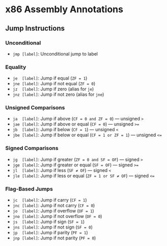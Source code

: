 # x86 Assembly Annotations

## Jump Instructions

### Unconditional
- `jmp [label]`: Unconditional jump to label

### Equality
- `je  [label]`: Jump if equal (`ZF = 1`)
- `jne [label]`: Jump if not equal (`ZF = 0`)
- `jz  [label]`: Jump if zero (alias for `je`)
- `jnz [label]`: Jump if not zero (alias for `jne`)

### Unsigned Comparisons
- `ja  [label]`: Jump if above (`CF = 0 and ZF = 0`) — unsigned `>`
- `jae [label]`: Jump if above or equal (`CF = 0`) — unsigned `>=`
- `jb  [label]`: Jump if below (`CF = 1`) — unsigned `<`
- `jbe [label]`: Jump if below or equal (`CF = 1 or ZF = 1`) — unsigned `<=`

### Signed Comparisons
- `jg  [label]`: Jump if greater (`ZF = 0 and SF = OF`) — signed `>`
- `jge [label]`: Jump if greater or equal (`SF = OF`) — signed `>=`
- `jl  [label]`: Jump if less (`SF ≠ OF`) — signed `<`
- `jle [label]`: Jump if less or equal (`ZF = 1 or SF ≠ OF`) — signed `<=`

### Flag-Based Jumps
- `jc  [label]`: Jump if carry (`CF = 1`)
- `jnc [label]`: Jump if not carry (`CF = 0`)
- `jo  [label]`: Jump if overflow (`OF = 1`)
- `jno [label]`: Jump if not overflow (`OF = 0`)
- `js  [label]`: Jump if sign (`SF = 1`)
- `jns [label]`: Jump if not sign (`SF = 0`)
- `jp  [label]`: Jump if parity (`PF = 1`)
- `jnp [label]`: Jump if not parity (`PF = 0`)